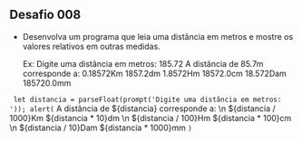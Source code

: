 ## Desafio 008

- Desenvolva um programa que leia uma distância em metros e mostre os valores relativos em outras medidas.

	Ex:
	Digite uma distância em metros: 185.72
	A distância de 85.7m corresponde a:
	0.18572Km      1857.2dm
	1.8572Hm       18572.0cm
	18.572Dam      185720.0mm

`
	let distancia = parseFloat(prompt('Digite uma distância em metros: '));
	alert(`
		A distância de ${distancia} corresponde a: \n
		${distancia / 1000}Km     ${distancia * 10}dm \n
		${distancia / 100}Hm      ${distancia * 100}cm \n
		${distancia / 10}Dam      ${distancia * 1000}mm
		`)
`